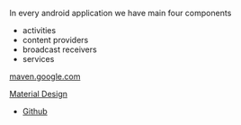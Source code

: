 In every android application we have main four components 
- activities
- content providers
- broadcast receivers
- services


[maven.google.com](https://maven.google.com/web/index.html#com.google.android.material:material)


[Material Design](https://m3.material.io/)
- [Github](https://www.github.com/material-components)
